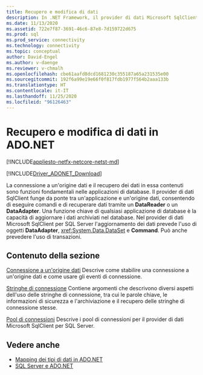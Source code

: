 ```yaml
---
title: Recupero e modifica di dati
description: In .NET Framework, il provider di dati Microsoft SqlClient per SQL Server funge da ponte tra un'applicazione e un'origine dati per la lettura e l'aggiornamento dei dati.
ms.date: 11/13/2020
ms.assetid: 722e7f87-3691-46c6-87e8-7d159722d675
ms.prod: sql
ms.prod_service: connectivity
ms.technology: connectivity
ms.topic: conceptual
author: David-Engel
ms.author: v-daenge
ms.reviewer: v-chmalh
ms.openlocfilehash: cbe61aafd8dcd1681230c355187a65a231535e00
ms.sourcegitcommit: 192f6a99e19e66f0f817fdb1977f564b2aaa133b
ms.translationtype: HT
ms.contentlocale: it-IT
ms.lasthandoff: 11/25/2020
ms.locfileid: "96126463"
---
```

# <a name="retrieving-and-modifying-data-in-adonet"></a>Recupero e modifica di dati in ADO.NET

[!INCLUDE[appliesto-netfx-netcore-netst-md](../../includes/appliesto-netfx-netcore-netst-md.md)]

[!INCLUDE[Driver_ADONET_Download](../../includes/driver_adonet_download.md)]

La connessione a un'origine dati e il recupero dei dati in essa contenuti sono funzioni fondamentali nelle applicazioni di database. Il provider di dati SqlClient funge da ponte tra un'applicazione e un'origine dati, consentendo di eseguire comandi e di recuperare dati tramite un **DataReader** o un **DataAdapter**. Una funzione chiave di qualsiasi applicazione di database è la capacità di aggiornare i dati archiviati nel database. Nel provider di dati Microsoft SqlClient per SQL Server l'aggiornamento dei dati prevede l'uso di oggetti **DataAdapter**, <xref:System.Data.DataSet> e **Command**. Può anche prevedere l'uso di transazioni.

## <a name="in-this-section"></a>Contenuto della sezione

[Connessione a un'origine dati](connecting-to-data-source.md) Descrive come stabilire una connessione a un'origine dati e come usare gli eventi di connessione.

[Stringhe di connessione](connection-strings.md) Contiene argomenti che descrivono diversi aspetti dell'uso delle stringhe di connessione, tra cui le parole chiave, le informazioni di sicurezza e l'archiviazione e il recupero delle stringhe di connessione stesse.

[Pool di connessioni](connection-pooling.md) Descrive i pool di connessioni per il provider di dati Microsoft SqlClient per SQL Server.

## <a name="see-also"></a>Vedere anche

- [Mapping dei tipi di dati in ADO.NET](data-type-mappings-ado-net.md)
- [SQL Server e ADO.NET](./sql/index.md)
